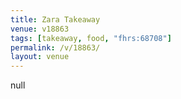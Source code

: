 ```yaml
---
title: Zara Takeaway
venue: v18863
tags: [takeaway, food, "fhrs:68708"]
permalink: /v/18863/
layout: venue
---
```

null